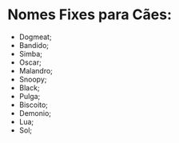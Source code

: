 # Nomes Fixes para Cães:

- Dogmeat;
- Bandido;
- Simba;
- Oscar;
- Malandro;
- Snoopy;
- Black;
- Pulga;
- Biscoito;
- Demonio;
- Lua;
- Sol;

